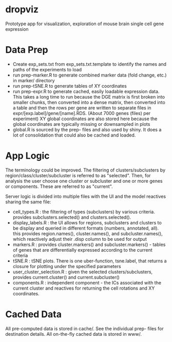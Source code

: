 # dropviz
Prototype app for visualization, exploration of mouse brain single cell gene expression

Data Prep
=========
  
- Create exp_sets.txt from exp_sets.txt.template to identify the names and paths of the experiments to load
- run prep-marker.R to generate combined marker data (fold change, etc.) in marker/ directory
- run prep-tSNE.R to generate tables of XY coordinates
- run prep-expr.R to generate cached, easily loadable expression data. This takes a long time to run because the DGE matrix is first broken into smaller chunks, then converted into a dense matrix, then converted into a table and then the rows per gene are written to separate files in expr/[exp.label]/gene/[name].RDS. (About 7000 genes (files) per experiment)
XY global coordinates are also stored here because the global coordinates are typically missing or downsampled in plots
- global.R is sourced by the prep- files and also used by shiny. It does a lot of consolidation that could also be cached and loaded.

App Logic
=========

The terminology could be improved. The filtering of clusters/subclusters by region/class/cluster/subcluster is referred to as "selected".
Then, for analysis the user choose one cluster or subcluster and one or more genes or components. These are referred to as "current".

Server logic is divided into multiple files with the UI and the model reactives sharing the same file: 

- cell_types.R : the filtering of types (subclusters) by various criteria. provides subclusters.selected() and clusters.selected().
- display_labels.R : the UI allows for regions, subclusters and clusters to be display and queried in different formats (numbers, annotated, all).
  this provides region.names(), cluster.names(), and subcluster.names(), which reactively adjust their .disp column to be used for output
- markers.R : provides cluster.markers() and subcluster.markers() - tables of genes that are differentially expressed according to the current criteria
- tSNE.R : tSNE plots. There is one uber-function, tsne.label, that returns a closure for plotting under the specified parameters
- user_cluster_selection.R : given the selected clusters/subclusters, provides current.cluster() and current.subcluster()
- components.R : independent component - the ICs associated with the current cluster and reactives for returning the cell rotations and XY coordinates.

Cached Data
===========

All pre-computed data is stored in cache/. See the individual prep- files for destination details.
All on-the-fly cached data is stored in www/.
